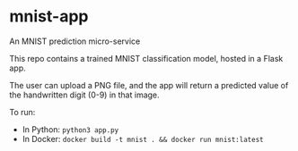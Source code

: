 # mnist-app
An MNIST prediction micro-service

This repo contains a trained MNIST classification model, hosted in a Flask app.

The user can upload a PNG file, and the app will return a predicted value of the handwritten
digit (0-9) in that image.

To run:
- In Python: `python3 app.py`
- In Docker: `docker build -t mnist . && docker run mnist:latest`
